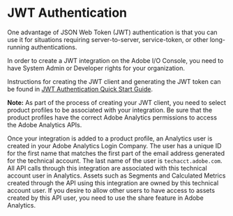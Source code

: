# JWT Authentication

One advantage of JSON Web Token (JWT) authentication is that you can use it for situations requiring server-to-server, service-token, or other long-running authentications.

In order to create a JWT integration on the Adobe I/O Console, you need to have System Admin or Developer rights for your organization.

Instructions for creating the JWT client and generating the JWT token can be found in [JWT Authentication Quick Start Guide](https://www.adobe.io/authentication/auth-methods.html#!adobeio/adobeio-documentation/master/auth/JWTAuthenticationQuickStart.md).

**Note:** As part of the process of creating your JWT client, you need to select product profiles to be associated with your integration. Be sure that the product profiles have the correct Adobe Analytics permissions to access the Adobe Analytics APIs.

Once your integration is added to a product profile, an Analytics user is created in your Adobe Analytics Login Company. The user has a unique ID for the first name that matches the first part of the email address generated for the technical account. The last name of the user is `techacct.adobe.com`. All API calls through this integration are associated with this technical account user in Analytics. Assets such as Segments and Calculated Metrics created through the API using this integration are owned by this technical account user. If you desire to allow other users to have access to assets created by this API user, you need to use the share feature in Adobe Analytics.
